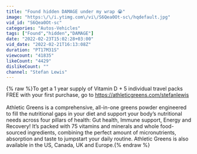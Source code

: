 ```yaml
---
title: "Found hidden DAMAGE under my wrap 😭"
image: "https:\/\/i.ytimg.com\/vi\/S6Qea0Ot-sc\/hqdefault.jpg"
vid_id: "S6Qea0Ot-sc"
categories: "Autos-Vehicles"
tags: ["Found","hidden","DAMAGE"]
date: "2022-02-23T15:02:28+03:00"
vid_date: "2022-02-21T16:13:08Z"
duration: "PT17M31S"
viewcount: "41835"
likeCount: "4429"
dislikeCount: ""
channel: "Stefan Lewis"
---
```

{% raw %}To get a 1 year supply of Vitamin D + 5 individual travel packs FREE with your first purchase, go to <a rel="nofollow" target="blank" href="https://athleticgreens.com/stefanlewis">https://athleticgreens.com/stefanlewis</a> <br /><br />Athletic Greens is a comprehensive, all-in-one greens powder engineered to fill the nutritional gaps in your diet and support your body’s nutritional needs across four pillars of health: Gut health, Immune support, Energy and Recovery! It’s packed with 75 vitamins and minerals and whole food-sourced ingredients, combining the perfect amount of micronutrients, absorption and taste to jumpstart your daily routine. Athletic Greens is also available in the US, Canada, UK and Europe.{% endraw %}
